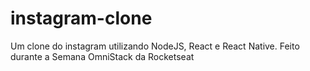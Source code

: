 # instagram-clone
Um clone do instagram utilizando NodeJS, React e React Native. Feito durante a Semana OmniStack da Rocketseat
